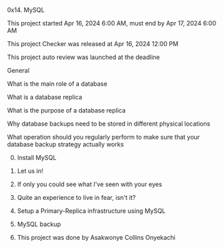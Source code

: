 0x14. MySQL

This project started Apr 16, 2024 6:00 AM, must end by Apr 17, 2024 6:00 AM

This project Checker was released at Apr 16, 2024 12:00 PM

This project auto review was launched at the deadline

General

What is the main role of a database

What is a database replica

What is the purpose of a database replica

Why database backups need to be stored in different physical locations

What operation should you regularly perform to make sure that your database backup strategy actually works

0. Install MySQL

1. Let us in!

2. If only you could see what I've seen with your eyes

3. Quite an experience to live in fear, isn't it?

4. Setup a Primary-Replica infrastructure using MySQL

5. MySQL backup

6. This project was done by Asakwonye Collins Onyekachi
